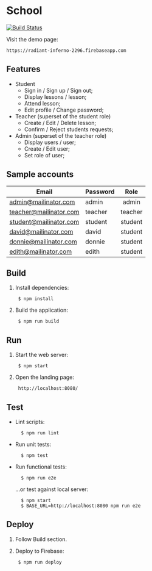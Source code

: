 # School

[![Build Status](https://travis-ci.org/simkimsia/UtilityBehaviors.png)](https://travis-ci.org/tomasz-oponowicz/school)

Visit the demo page: 

    https://radiant-inferno-2296.firebaseapp.com

## Features

* Student
  * Sign in / Sign up / Sign out;
  * Display lessons / lesson;
  * Attend lesson;
  * Edit profile / Change password;
* Teacher (superset of the student role)
  * Create / Edit / Delete lesson;
  * Confirm / Reject students requests;
* Admin (superset of the teacher role)
  * Display users / user;
  * Create / Edit user;
  * Set role of user;

## Sample accounts

| Email                  | Password |   Role  |
|------------------------|----------|:-------:|
| admin@mailinator.com   | admin    |  admin  |
| teacher@mailinator.com | teacher  | teacher |
| student@mailinator.com | student  | student |
| david@mailinator.com   | david    | student |
| donnie@mailinator.com  | donnie   | student |
| edith@mailinator.com   | edith    | student |

## Build

1. Install dependencies:

        $ npm install

1. Build the application:

        $ npm run build

## Run

1. Start the web server:

        $ npm start

1. Open the landing page:

        http://localhost:8080/

## Test

* Lint scripts:

        $ npm run lint
        
* Run unit tests:

        $ npm test

* Run functional tests:

        $ npm run e2e

    ...or test against local server:

        $ npm start
        $ BASE_URL=http://localhost:8080 npm run e2e

## Deploy

1. Follow Build section.
1. Deploy to Firebase:

        $ npm run deploy
